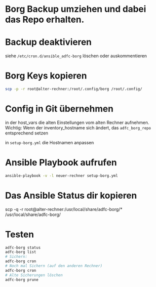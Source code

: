 # Borg Backup umziehen und dabei das Repo erhalten.

# Backup deaktivieren

siehe `/etc/cron.d/ansible_adfc-borg` löschen oder auskommentieren

# Borg Keys kopieren
```bash
scp -p -r root@alter-rechner:/root/.config/borg /root/.config/
```

# Config in Git übernehmen
in der host_vars die alten Einstellungen vom alten Rechner aufnehmen.
Wichtig: Wenn der inventory_hostname sich ändert, das `adfc_borg_repo` entsprechend setzen

in `setup-borg.yml` die Hostnamen anpassen

# Ansible Playbook aufrufen

```bash
ansible-playbook -v -l neuer-rechner setup-borg.yml
```

# Das Ansible Status dir kopieren

scp -q -r root@alter-rechner:/usr/local/share/adfc-borg/* /usr/local/share/adfc-borg/

# Testen

```bash
adfc-borg status
adfc-borg list
# Sichern:
adfc-borg cron
# Noch mal Sichern (auf den anderen Rechner)
adfc-borg cron
# Alte Sicherungen löschen
adfc-borg prune
```
